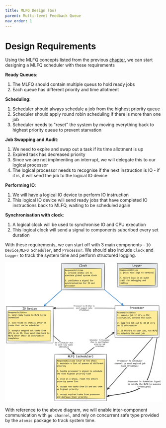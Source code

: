 ```yaml
---
title: MLFQ Design (Go)
parent: Multi-level Feedback Queue
nav_order: 1
---
```

# Design Requirements
Using the MLFQ concepts listed from the previous [chapter](https://isbobby.github.io/2-os/2-scheduling/3-mlfq.html), we can start designing a MLFQ scheduler with these requirements

**Ready Queues**:
1. The MLFQ should contain multiple queus to hold ready jobs
2. Each queue has different priority and time allotment

**Scheduling**:
1. Scheduler should always schedule a job from the highest priority queue
2. Scheduler should apply round robin scheduling if there is more than one job
3. Scheduler needs to "reset" the system by moving everything back to highest priority queue to prevent starvation

**Job Swapping and Audit**:
1. We need to expire and swap out a task if its time allotment is up
2. Expired task has decreased priority
3. Since we are not implmenting an interrupt, we will delegate this to our logical processor
4. The logical processor needs to recognise if the next instruction is IO - if it is, it will send the job to the logical IO device

**Performing IO**:
1. We will have a logical IO device to perform IO instruction
2. This logical IO device will send ready jobs that have completed IO instructions back to MLFQ, waiting to be scheduled again

**Synchronisation with clock**:
1. A logical clock will be used to synchronise IO and CPU execution
2. This logical clock will send a signal to components subcribed every set duration

With these requirements, we can start off with 3 main components - `IO Device`,`MLFQ Scheduler`, and `Processor`. We should also include `Clock` and `Logger` to track the system time and perform structured logging.

![](1-mlfq-design_base_design.png)

With reference to the above diagram, we will enable inter-component communication with `go channel`, and rely on concurrent safe type provided by the `atomic` package to track system time.

